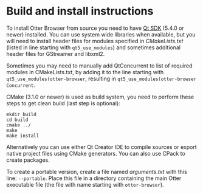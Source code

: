 Build and install instructions
==============================

To install Otter Browser from source you need to have [Qt SDK](https://www.qt.io/download-open-source/) (5.4.0 or newer) installed. You can use system wide libraries when available, but you will need to install header files for modules specified in *CMakeLists.txt* (listed in line starting with `qt5_use_modules`) and sometimes additional header files for GStreamer and libxml2.

Sometimes you may need to manually add QtConcurrent to list of required modules in CMakeLists.txt, by adding it to the line starting with `qt5_use_modules(otter-browser`, resulting in `qt5_use_modules(otter-browser Concurrent`.

CMake (3.1.0 or newer) is used as build system, you need to perform these steps to get clean build (last step is optional):

    mkdir build
    cd build
    cmake ../
    make
    make install

Alternatively you can use either Qt Creator IDE to compile sources or export native project files using CMake generators. You can also use CPack to create packages.

To create a portable version, create a file named *arguments.txt* with this line:
`--portable`. Place this file in a directory containing the main Otter executable file (the file with name starting with `otter-browser`).
